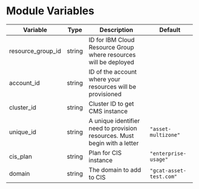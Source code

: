 # Module Variables

Variable          | Type   | Description                                                                 | Default
----------------- | ------ | --------------------------------------------------------------------------- |--------
resource_group_id | string | ID for IBM Cloud Resource Group where resources will be deployed            | 
account_id        | string | ID of the account where your resources will be provisioned                  | 
cluster_id        | string | Cluster ID to get CMS instance                                              | 
unique_id         | string | A unique identifier need to provision resources. Must begin with a letter   | `"asset-multizone"`
cis_plan          | string | Plan for CIS instance                                                       | `"enterprise-usage"`
domain            | string | The domain to add to CIS                                                    | `"gcat-asset-test.com"`